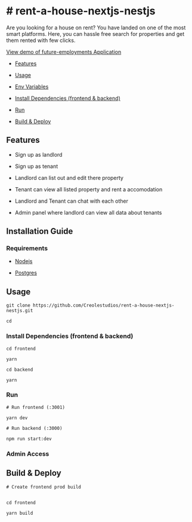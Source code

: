 # # rent-a-house-nextjs-nestjs
Are you looking for a house on rent? You have landed on one of the most smart platforms. Here, you can hassle free search for properties and get them rented with few clicks. 

[View demo of future-employments Application]()

<!-- toc -->

- [Features](#features)

- [Usage](#usage)

- [Env Variables]()

- [Install Dependencies (frontend & backend)](#install-dependencies-frontend--backend)

- [Run](#run)

- [Build & Deploy](#build--deploy)

<!-- tocstop -->

## Features
- Sign up as landlord
    
- Sign up as tenant  
- Landlord can list out and edit there property
- Tenant can view all listed property and rent a accomodation
- Landlord and Tenant can chat with each other
- Admin panel where landlord can view all data about tenants


## Installation Guide

### Requirements
- [Nodejs](https://nodejs.org/en/download)

- [Postgres](https://www.pgadmin.org/download/)

## Usage
```
git clone https://github.com/Creolestudios/rent-a-house-nextjs-nestjs.git

cd 
```
### Install Dependencies (frontend & backend)
```
cd frontend

yarn 
```
```
cd backend

yarn 
```
### Run
```
# Run frontend (:3001)  

yarn dev

# Run backend (:3000)  

npm run start:dev

```
### Admin Access
## Build & Deploy
```
# Create frontend prod build
  

cd frontend

yarn build
```


 


